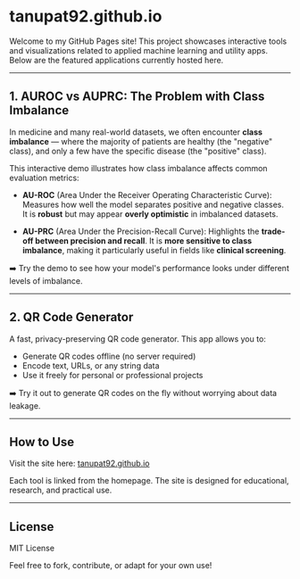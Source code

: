 # tanupat92.github.io

Welcome to my GitHub Pages site! This project showcases interactive tools and visualizations related to applied machine learning and utility apps. Below are the featured applications currently hosted here.

---

## 1. AUROC vs AUPRC: The Problem with Class Imbalance

In medicine and many real-world datasets, we often encounter **class imbalance** — where the majority of patients are healthy (the "negative" class), and only a few have the specific disease (the "positive" class).

This interactive demo illustrates how class imbalance affects common evaluation metrics:

- **AU-ROC** (Area Under the Receiver Operating Characteristic Curve): Measures how well the model separates positive and negative classes. It is **robust** but may appear **overly optimistic** in imbalanced datasets.
  
- **AU-PRC** (Area Under the Precision-Recall Curve): Highlights the **trade-off between precision and recall**. It is **more sensitive to class imbalance**, making it particularly useful in fields like **clinical screening**.

➡️ Try the demo to see how your model's performance looks under different levels of imbalance.

---

## 2. QR Code Generator

A fast, privacy-preserving QR code generator. This app allows you to:

- Generate QR codes offline (no server required)
- Encode text, URLs, or any string data
- Use it freely for personal or professional projects

➡️ Try it out to generate QR codes on the fly without worrying about data leakage.

---

## How to Use

Visit the site here: [tanupat92.github.io](https://tanupat92.github.io)

Each tool is linked from the homepage. The site is designed for educational, research, and practical use.

---

## License

MIT License

Feel free to fork, contribute, or adapt for your own use!
